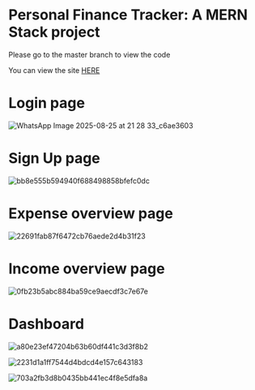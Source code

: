 # Personal Finance Tracker: A MERN Stack project

Please go to the master branch to view the code


   You can view the site [HERE](https://c8d4l5sp-5173.inc1.devtunnels.ms/login)
   
# Login page

![WhatsApp Image 2025-08-25 at 21 28 33_c6ae3603](https://github.com/user-attachments/assets/970709ad-1a9c-4b27-8a39-b3c1f0bb60d7)

# Sign Up page

![bb8e555b594940f688498858bfefc0dc](https://github.com/user-attachments/assets/ea1740c2-7c9f-44a4-a93d-b8fb4580f894)

# Expense overview page

![22691fab87f6472cb76aede2d4b31f23](https://github.com/user-attachments/assets/a3f8edb4-4819-49a3-bfbf-65420245f17d)

# Income overview page

![0fb23b5abc884ba59ce9aecdf3c7e67e](https://github.com/user-attachments/assets/ff7dc0b6-89f5-4d6f-bf8a-fb0a62fd0b6b)

# Dashboard

![a80e23ef47204b63b60df441c3d3f8b2](https://github.com/user-attachments/assets/5bc426d7-2f00-447a-8656-cc7a0091b2c7)

![2231d1a1ff7544d4bdcd4e157c643183](https://github.com/user-attachments/assets/efb42e05-f43d-467e-8fdc-0c0d107bcc79)

![703a2fb3d8b0435bb441ec4f8e5dfa8a](https://github.com/user-attachments/assets/0818d6db-669f-4f8a-8952-8f638a718a89)
